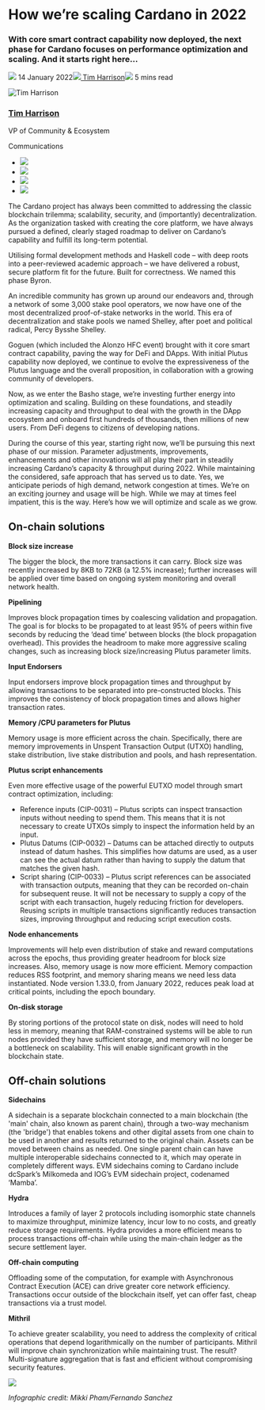 # How we’re scaling Cardano in 2022
### **With core smart contract capability now deployed, the next phase for Cardano focuses on performance optimization and scaling. And it starts right here…**
![](img/2022-01-14-how-we-re-scaling-cardano-in-2022.002.png) 14 January 2022![](img/2022-01-14-how-we-re-scaling-cardano-in-2022.002.png)[ Tim Harrison](tmp//en/blog/authors/tim-harrison/page-1/)![](img/2022-01-14-how-we-re-scaling-cardano-in-2022.003.png) 5 mins read

![Tim Harrison](img/2022-01-14-how-we-re-scaling-cardano-in-2022.004.png)[](tmp//en/blog/authors/tim-harrison/page-1/)
### [**Tim Harrison**](tmp//en/blog/authors/tim-harrison/page-1/)
VP of Community & Ecosystem

Communications

- ![](img/2022-01-14-how-we-re-scaling-cardano-in-2022.005.png)[](mailto:tim.harrison@iohk.io "Email")
- ![](img/2022-01-14-how-we-re-scaling-cardano-in-2022.006.png)[](https://uk.linkedin.com/in/timbharrison "LinkedIn")
- ![](img/2022-01-14-how-we-re-scaling-cardano-in-2022.007.png)[](https://twitter.com/timbharrison "Twitter")
- ![](img/2022-01-14-how-we-re-scaling-cardano-in-2022.008.png)[](https://github.com/timbharrison "GitHub")

The Cardano project has always been committed to addressing the classic blockchain trilemma; scalability, security, and (importantly) decentralization. As the organization tasked with creating the core platform, we have always pursued a defined, clearly staged roadmap to deliver on Cardano’s capability and fulfill its long-term potential.

Utilising formal development methods and Haskell code – with deep roots into a peer-reviewed academic approach – we have delivered a robust, secure platform fit for the future. Built for correctness. We named this phase Byron.

An incredible community has grown up around our endeavors and, through a network of some 3,000 stake pool operators, we now have one of the most decentralized proof-of-stake networks in the world. This era of decentralization and stake pools we named Shelley, after poet and political radical, Percy Bysshe Shelley.

Goguen (which included the Alonzo HFC event) brought with it core smart contract capability, paving the way for DeFi and DApps. With initial Plutus capability now deployed, we continue to evolve the expressiveness of the Plutus language and the overall proposition, in collaboration with a growing community of developers. 

Now, as we enter the Basho stage, we’re investing further energy into optimization and scaling. Building on these foundations, and steadily increasing capacity and throughput to deal with the growth in the DApp ecosystem and onboard first hundreds of thousands, then millions of new users. From DeFi degens to citizens of developing nations.

During the course of this year, starting right now, we’ll be pursuing this next phase of our mission. Parameter adjustments, improvements, enhancements and other innovations will all play their part in steadily increasing Cardano’s capacity & throughput during 2022. While maintaining the considered, safe approach that has served us to date. Yes, we anticipate periods of high demand, network congestion at times. We’re on an exciting journey and usage will be high. While we may at times feel impatient, this is the way. Here’s how we will optimize and scale as we grow.
## **On-chain solutions**
**Block size increase**

The bigger the block, the more transactions it can carry. Block size was recently increased by 8KB to 72KB (a 12.5% increase); further increases will be applied over time based on ongoing system monitoring and overall network health.

**Pipelining**

Improves block propagation times by coalescing validation and propagation. The goal is for blocks to be propagated to at least 95% of peers within five seconds by reducing the ‘dead time’ between blocks (the block propagation overhead). This provides the headroom to make more aggressive scaling changes, such as increasing block size/increasing Plutus parameter limits.

**Input Endorsers**

Input endorsers improve block propagation times and throughput by allowing transactions to be separated into pre-constructed blocks. This improves the consistency of block propagation times and allows higher transaction rates.

**Memory /CPU parameters for Plutus**

Memory usage is more efficient across the chain. Specifically, there are memory improvements in Unspent Transaction Output (UTXO) handling, stake distribution, live stake distribution and pools, and hash representation.

**Plutus script enhancements**

Even more effective usage of the powerful EUTXO model through smart contract optimization, including: 

- Reference inputs (CIP-0031) – Plutus scripts can inspect transaction inputs without needing to spend them. This means that it is not necessary to create UTXOs simply to inspect the information held by an input.
- Plutus Datums (CIP-0032) – Datums can be attached directly to outputs instead of datum hashes. This simplifies how datums are used, as a user can see the actual datum rather than having to supply the datum that matches the given hash.
- Script sharing (CIP-0033) – Plutus script references can be associated with transaction outputs, meaning that they can be recorded on-chain for subsequent reuse. It will not be necessary to supply a copy of the script with each transaction, hugely reducing friction for developers. Reusing scripts in multiple transactions significantly reduces transaction sizes, improving throughput and reducing script execution costs.

**Node enhancements**

Improvements will help even distribution of stake and reward computations across the epochs, thus providing greater headroom for block size increases. Also, memory usage is now more efficient. Memory compaction reduces RSS footprint, and memory sharing means we need less data instantiated. Node version 1.33.0, from January 2022, reduces peak load at critical points, including the epoch boundary.

**On-disk storage**

By storing portions of the protocol state on disk, nodes will need to hold less in memory, meaning that RAM-constrained systems will be able to run nodes provided they have sufficient storage, and memory will no longer be a bottleneck on scalability. This will enable significant growth in the blockchain state.
## **Off-chain solutions**
**Sidechains**

A sidechain is a separate blockchain connected to a main blockchain (the 'main' chain, also known as parent chain), through a two-way mechanism (the 'bridge') that enables tokens and other digital assets from one chain to be used in another and results returned to the original chain. Assets can be moved between chains as needed. One single parent chain can have multiple interoperable sidechains connected to it, which may operate in completely different ways. EVM sidechains coming to Cardano include dcSpark’s Milkomeda and IOG’s EVM sidechain project, codenamed ‘Mamba’.

**Hydra**

Introduces a family of layer 2 protocols including isomorphic state channels to maximize throughput, minimize latency, incur low to no costs, and greatly reduce storage requirements. Hydra provides a more efficient means to process transactions off-chain while using the main-chain ledger as the secure settlement layer.

**Off-chain computing**

Offloading some of the computation, for example with Asynchronous Contract Execution (ACE) can drive greater core network efficiency. Transactions occur outside of the blockchain itself, yet can offer fast, cheap transactions via a trust model.

**Mithril**

To achieve greater scalability, you need to address the complexity of critical operations that depend logarithmically on the number of participants. Mithril will improve chain synchronization while maintaining trust. The result? Multi-signature aggregation that is fast and efficient without compromising security features.

![](img/2022-01-14-how-we-re-scaling-cardano-in-2022.009.jpeg)

*Infographic credit: Mikki Pham/Fernando Sanchez*

